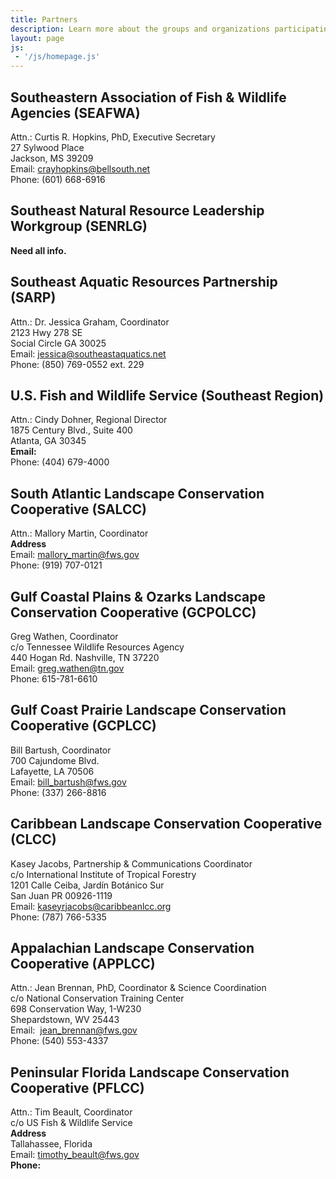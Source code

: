 ```yaml
---
title: Partners
description: Learn more about the groups and organizations participating in the Southeast Conservation Adaptation Strategy (SECAS).
layout: page
js:
 - '/js/homepage.js'
---
```


## Southeastern Association of Fish & Wildlife Agencies (SEAFWA)
Attn.:  Curtis R. Hopkins, PhD, Executive Secretary <br>
27 Sylwood Place <br>
Jackson, MS 39209 <br>
Email:  [crayhopkins@bellsouth.net](mailto:crayhopkins@bellsouth.net?subject=Southeast+Conservation+Adaptation+Strategy) <br>
Phone:  (601) 668-6916

## Southeast Natural Resource Leadership Workgroup (SENRLG)
**Need all info.**

## Southeast Aquatic Resources Partnership (SARP)
Attn.: Dr. Jessica Graham, Coordinator <br>
2123 Hwy 278 SE <br>
Social Circle GA 30025 <br>
Email: [jessica@southeastaquatics.net](mailto:jessica@southeastaquatics.net?subject=Southeast+Conservation+Adaptation+Strategy) <br>
Phone: (850) 769-0552 ext. 229

## U.S. Fish and Wildlife Service (Southeast Region)
Attn.:  Cindy Dohner, Regional Director <br>
1875 Century Blvd., Suite 400 <br>
Atlanta, GA 30345 <br>
**Email:** <br>
Phone:  (404) 679-4000

## South Atlantic Landscape Conservation Cooperative (SALCC)
Attn.:  Mallory Martin, Coordinator <br>
**Address** <br>
Email:  [mallory_martin@fws.gov](mailto:mallory_martin@fws.gov?subject=Southeast+Conservation+Adaptation+Strategy) <br>
Phone:  (919) 707-0121

## Gulf Coastal Plains & Ozarks Landscape Conservation Cooperative (GCPOLCC)
Greg Wathen, Coordinator <br>
c/o Tennessee Wildlife Resources Agency <br>
440 Hogan Rd. Nashville, TN 37220 <br>
Email:  [greg.wathen@tn.gov](mailto:greg.wathen@tn.gov?subject=Southeast+Conservation+Adaptation+Strategy) <br>
Phone:  615-781-6610

## Gulf Coast Prairie Landscape Conservation Cooperative (GCPLCC)
Bill Bartush, Coordinator <br>
700 Cajundome Blvd. <br>
Lafayette, LA 70506 <br>
Email:  [bill_bartush@fws.gov](mailto:bill_bartush@fws.gov?subject=Southeast+Conservation+Adaptation+Strategy) <br>
Phone:  (337) 266-8816

## Caribbean Landscape Conservation Cooperative (CLCC)
Kasey Jacobs, Partnership & Communications Coordinator <br>
c/o International Institute of Tropical Forestry <br>
1201 Calle Ceiba, Jardín Botánico Sur <br>
San Juan PR 00926-1119 <br>
Email:  [kaseyrjacobs@caribbeanlcc.org](mailto:kaseyrjacobs@caribbeanlcc.org?subject=Southeast+Conservation+Adaptation+Strategy) <br>
Phone:  (787) 766-5335

## Appalachian Landscape Conservation Cooperative (APPLCC)
Attn.:  Jean Brennan, PhD, Coordinator & Science Coordination <br>
c/o National Conservation Training Center <br>
698 Conservation Way, 1-W230 <br>
Shepardstown, WV 25443 <br>
Email:  [jean_brennan@fws.gov](mailto:jean_brennan@fws.gov?subject=Southeast+Conservation+Adaptation+Strategy) <br>
Phone:  (540) 553-4337

## Peninsular Florida Landscape Conservation Cooperative (PFLCC)
Attn.:  Tim Beault, Coordinator <br>
c/o US Fish & Wildlife Service <br>
**Address** <br>
Tallahassee, Florida <br>
Email: [timothy_beault@fws.gov](mailto:timothy_beault@fws.gov?subject=Southeast+Conservation+Adaptation+Strategy) <br>
**Phone:**
